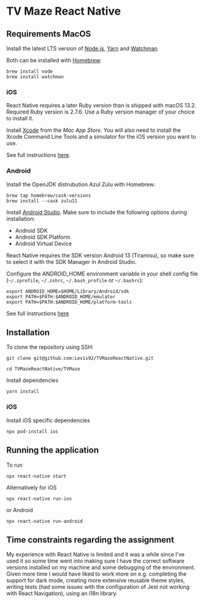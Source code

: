 # TV Maze React Native

## Requirements MacOS
Install the latest LTS version of [Node.js](https://nodejs.org/en), [Yarn](https://yarnpkg.com) and [Watchman](https://facebook.github.io/watchman/docs/install)

Both can be installed with [Homebrew](https://brew.sh):
```
brew install node
brew install watchman
```

### iOS
React Native requires a later Ruby version than is shipped with macOS 13.2. Required Ruby version is 2.7.6. Use a Ruby version manager of your choice to install it.

Install [Xcode](https://apps.apple.com/us/app/xcode/id497799835) from the *Mac App Store*. You will also need to install the Xcode Command Line Tools and a simulator for the iOS version you want to use.

See full instructions [here](https://reactnative.dev/docs/environment-setup?os=macos&platform=ios).

### Android
Install the OpenJDK distrubution Azul Zulu with Homebrew:
```
brew tap homebrew/cask-versions
brew install --cask zulu11
```

Install [Android Studio](https://developer.android.com/studio/index.html). Make sure to include the following options during installation:
- Android SDK
- Android SDK Platform
- Android Virtual Device

React Native requires the SDK version Android 13 (Tiramisu), so make sure to select it with the SDK Manager in Android Studio.

Configure the ANDROID_HOME environment variable in your shell config file (`~/.zprofile`, `~/.zshrc`, `~/.bash_profile` or `~/.bashrc`):
```
export ANDROID_HOME=$HOME/Library/Android/sdk
export PATH=$PATH:$ANDROID_HOME/emulator
export PATH=$PATH:$ANDROID_HOME/platform-tools
```

See full instructions [here](https://reactnative.dev/docs/environment-setup?os=macos&platform=android)

## Installation
To clone the repository using SSH:
```
git clone git@github.com:Levis92/TVMazeReactNative.git

cd TVMazeReactNative/TVMaze
```

Install dependencies
```
yarn install
```

### iOS
Install iOS specific dependencies
```
npx pod-install ios
```

## Running the application
To run
```
npx react-native start
```

Alternatively for iOS
```
npx react-native run-ios
```
or Android
```
npx react-native run-android
```


## Time constraints regarding the assignment
My experience with React Native is limited and it was a while since I've used it so some time went into making sure I have the correct software versions installed on my machine and some debugging of the environment. Given more time I would have liked to work more on e.g. completing the support for dark mode, creating more extensive reusable theme styles, writing tests (had some issues with the configuration of Jest not working with React Navigation), using an i18n library.
